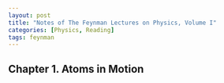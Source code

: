 ```yaml
---
layout: post
title: "Notes of The Feynman Lectures on Physics, Volume I"
categories: [Physics, Reading]
tags: feynman
---
```


## Chapter 1. Atoms in Motion